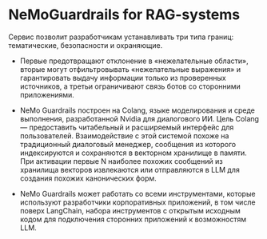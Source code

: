 # NeMoGuardrails for RAG-systems
Сервис позволит разработчикам устанавливать три типа границ: тематические, безопасности и охраняющие. 

* Первые предотвращают отклонение в «нежелательные области», вторые могут отфильтровывать «нежелательные выражения» и гарантировать выдачу информации только из проверенных источников, а третьи ограничивают связь ботов со сторонними приложениями.

* NeMo Guardrails построен на Colang, языке моделирования и среде выполнения, разработанной Nvidia для диалогового ИИ. 
Цель Colang — предоставить читабельный и расширяемый интерфейс для пользователей. Взаимодействие с этой системой похоже на традиционный диалоговый менеджер, сообщения из которого индексируются и сохраняются в векторном хранилище в памяти. При активации первые N наиболее похожих сообщений из хранилища векторов извлекаются или отправляются в LLM для создания похожих канонических форм.

* NeMo Guardrails может работать со всеми инструментами, которые используют разработчики корпоративных приложений, в том числе поверх LangChain, набора инструментов с открытым исходным кодом для подключения сторонних приложений к возможностям LLM.
